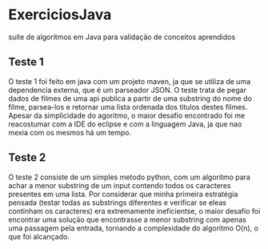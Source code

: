 # ExerciciosJava
suíte de algoritmos em Java para validação de conceitos aprendidos

## Teste 1

O teste 1 foi feito em java com um projeto maven, ja que se utiliza de uma dependencia externa, que é um parseador JSON. O teste trata de pegar dados de filmes de uma api publica a partir de uma substring do nome do filme, parsea-los e retornar uma lista ordenada dos titulos destes filmes. Apesar da simplicidade do agoritmo, o maior desafio encontrado foi me reacostumar com a IDE do eclipse e com a linguagem Java, ja que nao mexia com os mesmos há um tempo.

## Teste 2

O teste 2 consiste de um simples metodo python, com um algoritmo para achar a menor substring de um input contendo todos os caracteres presentes em uma lista. Por considerar que minha primeira estratégia pensada (testar todas as substrings diferentes e verificar se eleas continham os caracteres) era extremamente ineficientse, o maior desafio foi encontrar uma solução que encontrasse a menor substring com apenas uma passagem pela entrada, tornando a complexidade do algoritmo O(n), o que foi alcançado.
